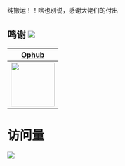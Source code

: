 纯搬运！！啥也别说，感谢大佬们的付出
## 鸣谢 [![](https://img.shields.io/badge/-跪谢各大佬-FFFFFF.svg)](#鸣谢-)
| [Ophub](https://github.com/ophub) |
| :-------------: |
| <img width="100" src="https://avatars.githubusercontent.com/u/68696949"/> |


# 访问量

![](http://profile-counter.glitch.me/Jejz168-compile-kernel/count.svg)
